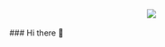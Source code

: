 <div id="top"></div>


<p align="center">
 <h2 align="center"><img src="https://readme-typing-svg.herokuapp.com/?lines=〉〉+Welcome+〈〈;&font=Fira%20Code&center=true&width=390&height=50"></h2>
### Hi there 👋

<!--
**xXBlackTerrorXx/xXBlackTerrorXx** is a ✨ _special_ ✨ repository because its `README.md` (this file) appears on your GitHub profile.

Here are some ideas to get you started:

- 🔭 I’m currently working on ...
- 🌱 I’m currently learning ...
- 👯 I’m looking to collaborate on ...
- 🤔 I’m looking for help with ...
- 💬 Ask me about ...
- 📫 How to reach me: ...
- 😄 Pronouns: ...
- ⚡ Fun fact: ...
-->
